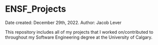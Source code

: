 # ENSF_Projects
Date created: December 29th, 2022.
Author: Jacob Lever

This repository includes all of my projects that I worked on/contributed to throughout my Software Engineering degree at the University of Calgary.